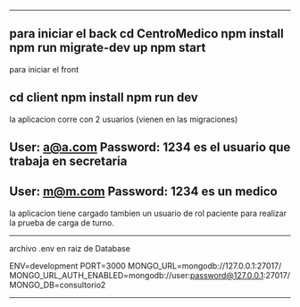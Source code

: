 --------------------------------------------------------------------

para iniciar el back
cd CentroMedico
npm install
npm run migrate-dev up
npm start
--------------------------------------------------------------------


para iniciar el front

cd client
npm install
npm run dev
-------------------------------------------------------------------


la aplicacion corre con 2 usuarios (vienen en las migraciones)

User: a@a.com
Password: 1234
es el usuario que trabaja en secretaria
-----------------------------------
User: m@m.com
Password: 1234
es un medico
----------------------------------

la aplicacion tiene cargado tambien un usuario de rol paciente para realizar 
la prueba de carga de turno.



-----------------------------------------------------------------------------

archivo .env en raiz de Database


ENV=development
PORT=3000
MONGO_URL=mongodb://127.0.0.1:27017/
MONGO_URL_AUTH_ENABLED=mongodb://user:password@127.0.0.1:27017/
MONGO_DB=consultorio2

-----------------------------------------------------------------------------

